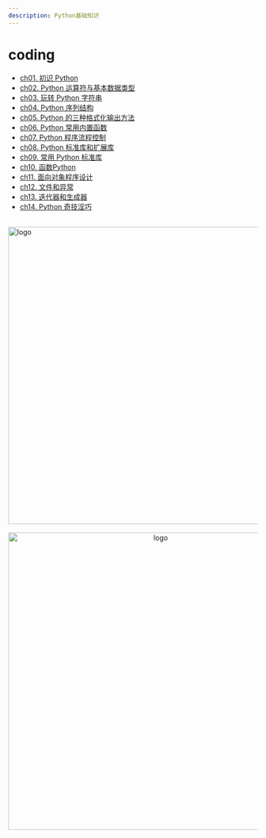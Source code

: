 ```yaml
---
description: Python基础知识
---
```


# coding

-   [ch01. 初识 Python](ch01.md)
-   [ch02. Python 运算符与基本数据类型](ch02.md)
-   [ch03. 玩转 Python 字符串](ch03.md)
-   [ch04. Python 序列结构](ch04.md)
-   [ch05. Python 的三种格式化输出方法](ch05.md)
-   [ch06. Python 常用内置函数](ch06.md)
-   [ch07. Python 程序流程控制](ch07.md)
-   [ch08. Python 标准库和扩展库](ch08.md)
-   [ch09. 常用 Python 标准库](ch09.md)
-   [ch10. 函数Python](ch10.md)
-   [ch11. 面向对象程序设计](ch11.md)
-   [ch12. 文件和异常](ch12.md)
-   [ch13. 迭代器和生成器](ch13.md)
-   [ch14. Python 奇技淫巧](ch14.md)

<br />
<img  src='/img/bjkb.PNG' width="600" alt="logo">
<br />
<br />
<div align="center">

<img  src='/img/01.jpeg' width="600" alt="logo" />
</div>
<br />
<br />
